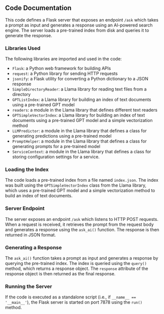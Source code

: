 ## Code Documentation

This code defines a Flask server that exposes an endpoint `/ask` which takes a prompt as input and generates a response using an AI-powered search engine. The server loads a pre-trained index from disk and queries it to generate the response.

### Libraries Used

The following libraries are imported and used in the code:

- `Flask`: a Python web framework for building APIs
- `request`: a Python library for sending HTTP requests
- `jsonify`: a Flask utility for converting a Python dictionary to a JSON response
- `SimpleDirectoryReader`: a Llama library for reading text files from a directory
- `GPTListIndex`: a Llama library for building an index of text documents using a pre-trained GPT model
- `readers`: a module in the Llama library that defines different text readers
- `GPTSimpleVectorIndex`: a Llama library for building an index of text documents using a pre-trained GPT model and a simple vectorization method
- `LLMPredictor`: a module in the Llama library that defines a class for generating predictions using a pre-trained model
- `PromptHelper`: a module in the Llama library that defines a class for generating prompts for a pre-trained model
- `ServiceContext`: a module in the Llama library that defines a class for storing configuration settings for a service.

### Loading the Index

The code loads a pre-trained index from a file named `index.json`. The index was built using the `GPTSimpleVectorIndex` class from the Llama library, which uses a pre-trained GPT model and a simple vectorization method to build an index of text documents.

### Server Endpoint

The server exposes an endpoint `/ask` which listens to HTTP POST requests. When a request is received, it retrieves the prompt from the request body and generates a response using the `ask_ai()` function. The response is then returned in JSON format.

### Generating a Response

The `ask_ai()` function takes a prompt as input and generates a response by querying the pre-trained index. The index is queried using the `query()` method, which returns a response object. The `response` attribute of the response object is then returned as the final response.

### Running the Server

If the code is executed as a standalone script (i.e., if `__name__ == '__main__'`), the Flask server is started on port 7878 using the `run()` method.

